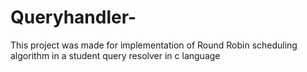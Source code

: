 # Queryhandler-
This project was made for implementation of Round Robin scheduling algorithm in a student query resolver in c language
